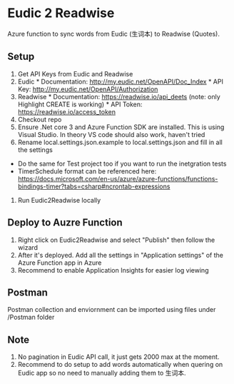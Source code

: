 ﻿# Eudic 2 Readwise
Azure function to sync words from Eudic (生词本) to Readwise (Quotes).

## Setup
1. Get API Keys from Eudic and Readwise
  1. Eudic
    * Documentation: http://my.eudic.net/OpenAPI/Doc_Index 
    * API Key: http://my.eudic.net/OpenAPI/Authorization 
  1. Readwise
    * Documentation: https://readwise.io/api_deets (note: only Highlight CREATE is working)
    * API Token: https://readwise.io/access_token 
1. Checkout repo
1. Ensure .Net core 3 and Azure Function SDK are installed. This is using Visual Studio. In theory VS code should also work, haven't tried
1. Rename local.settings.json.example to local.settings.json and fill in all the settings
  * Do the same for Test project too if you want to run the inetgration tests
  * TimerSchedule format can be referenced here: https://docs.microsoft.com/en-us/azure/azure-functions/functions-bindings-timer?tabs=csharp#ncrontab-expressions
1. Run Eudic2Readwise locally

## Deploy to Auzre Function
1. Right click on Eudic2Readwise and select "Publish" then follow the wizard
1. After it's deployed. Add all the settings in "Application settings" of the Azure Function app in Azure
3. Recommend to enable Application Insights for easier log viewing

## Postman
Postman collection and enviornment can be imported using files under /Postman folder

## Note
1. No pagination in Eudic API call, it just gets 2000 max at the moment.
1. Recommend to do setup to add words automatically when quering on Eudic app so no need to manually adding them to 生词本.